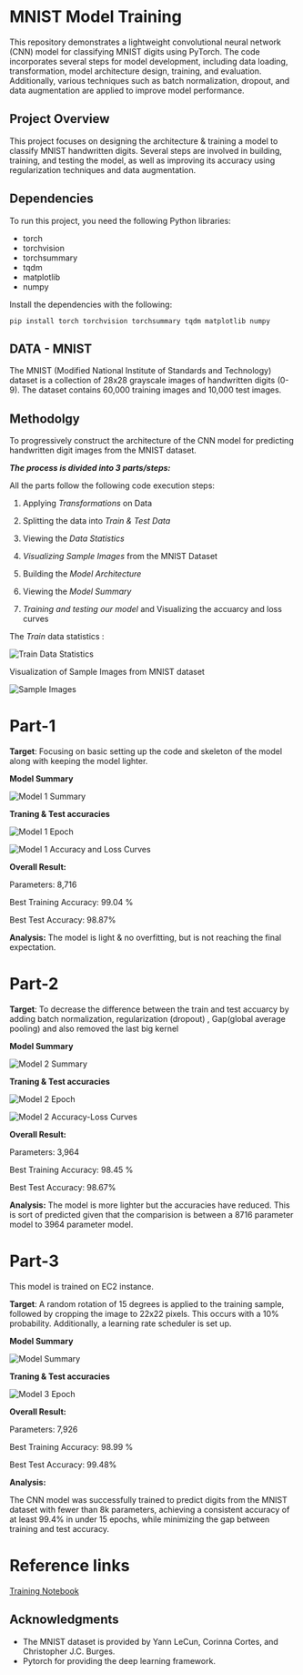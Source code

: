 # MNIST Model Training

This repository demonstrates a lightweight convolutional neural network (CNN) model for classifying MNIST digits using PyTorch. The code incorporates several steps for model development, including data loading, transformation, model architecture design, training, and evaluation. Additionally, various techniques such as batch normalization, dropout, and data augmentation are applied to improve model performance.



## Project Overview

This project focuses on designing the architecture & training a model to classify MNIST handwritten digits. Several steps are involved in building, training, and testing the model, as well as improving its accuracy using regularization techniques and data augmentation.

## Dependencies

To run this project, you need the following Python libraries:

- torch
- torchvision
- torchsummary
- tqdm
- matplotlib
- numpy

Install the dependencies with the following:

`pip install torch torchvision torchsummary tqdm matplotlib numpy`

## DATA - MNIST

The MNIST (Modified National Institute of Standards and Technology) dataset is a collection of 28x28 grayscale images of handwritten digits (0-9). The dataset contains 60,000 training images and 10,000 test images.

## Methodolgy

To progressively construct the architecture of the CNN model for predicting handwritten digit images from the MNIST dataset.



***The process is divided into 3 parts/steps:***

All the parts follow the following code execution steps:

1. Applying *Transformations* on Data

2. Splitting the data into *Train & Test Data*

3. Viewing the *Data Statistics*

4. *Visualizing Sample Images* from the MNIST Dataset

5. Building the *Model Architecture*

6. Viewing the *Model Summary*

7. *Training and testing our model* and Visualizing the accuarcy and loss curves



The *Train* data statistics :

![Train Data Statistics](https://raw.githubusercontent.com/Anusha-raju/MNIST-CNN/main/images/Train%20data%20statistics.png)

Visualization of Sample Images from MNIST dataset

![Sample Images](https://raw.githubusercontent.com/Anusha-raju/MNIST-CNN/main/images/Sample%20Images.png)

# Part-1

**Target**: Focusing on basic setting up the code and skeleton of the model along with keeping the model lighter.

**Model Summary**

![Model 1 Summary](https://raw.githubusercontent.com/Anusha-raju/MNIST-CNN/main/images/model%201%20summary.png)

**Traning & Test accuracies**

![Model 1 Epoch](https://raw.githubusercontent.com/Anusha-raju/MNIST-CNN/main/images/model%201%20epoch.png)

![Model 1 Accuracy and Loss Curves](https://raw.githubusercontent.com/Anusha-raju/MNIST-CNN/main/images/model%201%20acc-loss%20curves.png)



**Overall Result:**

Parameters: 8,716

Best Training Accuracy: 99.04 %

Best Test Accuracy: 98.87%

**Analysis:** The model is light & no overfitting, but is not reaching the final expectation.







# Part-2

**Target**: To decrease the difference between the train and test accuarcy by adding batch normalization, regularization (dropout) , Gap(global average pooling) and also removed the last big kernel

**Model Summary**

![Model 2 Summary](https://raw.githubusercontent.com/Anusha-raju/MNIST-CNN/main/images/model%202%20summary.png)

**Traning & Test accuracies**



![Model 2 Epoch](https://raw.githubusercontent.com/Anusha-raju/MNIST-CNN/main/images/model%202%20epoch.png)

![Model 2 Accuracy-Loss Curves](https://raw.githubusercontent.com/Anusha-raju/MNIST-CNN/main/images/model%202%20acc-loss%20curves.png)

**Overall Result:**

Parameters: 3,964

Best Training Accuracy: 98.45 %

Best Test Accuracy: 98.67%

**Analysis:** The model is more lighter but the accuracies have reduced. This is sort of predicted given that the comparision is between a 8716 parameter model to 3964 parameter model.

# Part-3

This model is trained on EC2 instance.

**Target**: 
A random rotation of 15 degrees is applied to the training sample, followed by cropping the image to 22x22 pixels. This occurs with a 10% probability. Additionally, a learning rate scheduler is set up.

**Model Summary**

![Model Summary](https://raw.githubusercontent.com/Anusha-raju/MNIST-CNN/main/images/model%203%20summary.png)




**Traning & Test accuracies**

![Model 3 Epoch](https://raw.githubusercontent.com/Anusha-raju/MNIST-CNN/main/images/model%20%203%20epoch.png)


**Overall Result:**


  Parameters: 7,926

  Best Training Accuracy: 98.99 %

  Best Test Accuracy: 99.48%

**Analysis:**

The CNN model was successfully trained to predict digits from the MNIST dataset with fewer than 8k parameters, achieving a consistent accuracy of at least 99.4% in under 15 epochs, while minimizing the gap between training and test accuracy.



# Reference links



[Training Notebook]()

## Acknowledgments

- The MNIST dataset is provided by Yann LeCun, Corinna Cortes, and Christopher J.C. Burges.
- Pytorch for providing the deep learning framework.

